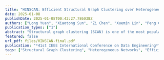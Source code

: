 ```yaml
---
title: "HINSCAN: Efficient Structural Graph Clustering over Heterogeneous Information Networks"
date: 2025-01-08
publishDate: 2025-01-08T00:43:27.786038Z
authors: ["Long Yuan", "Xiaotong Sun", "Zi Chen", "Xuemin Lin", "Peng Chengy", "Longbin Lai"]
publication_types: ["1"]
abstract: "Structural graph clustering (SCAN) is one of the most popular graph clustering paradigms, and has attracted plenty of attention recently. Existing solutions assume that the input graphs is homogeneous, i.e., the vertices are of the same type. However, in many real applications, such as bibliographic networks and knowledge graphs, the input graphs is heterogeneous information networks which consist of multi-typed and interconnected objects, which makes SCAN cannot be applied to cluster. Therefore, in this paper, we study the SCAN problem over heterogeneous information networks. Based on the concept of meta-path, we propose two new structural graph clustering models first. Following these two new models, we design new algorithms to support the efficient clustering of a heterogeneous information network. We conduct extensive experiments on six real heterogeneous information networks, and the results demonstrate the effectiveness of our new models and the efficiency of our proposed clustering algorithms."
featured: false
url_pdf: files/HINSCAN-final.pdf
publication: "*41st IEEE International Conference on Data Engineering*"
tags: ["Structural Graph Clustering", "Heterogeneous Networks", "Efficiency"]
---
```


